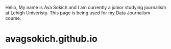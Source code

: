 Hello,
My name is Ava Sokich and I am currently a junior studying journalism at Lehigh Univeristy. This page is being used for my Data Journalism course. 
# avagsokich.github.io
